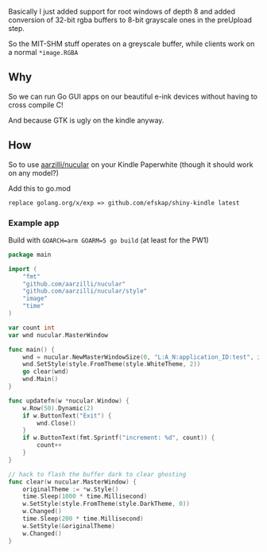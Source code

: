 Basically I just added support for root windows of depth 8 and added conversion of 32-bit rgba buffers to 8-bit grayscale ones in the preUpload step.

So the MIT-SHM stuff operates on a greyscale buffer, while clients work on a normal `*image.RGBA`

## Why

So we can run Go GUI apps on our beautiful e-ink devices without having to cross compile C!

And because GTK is ugly on the kindle anyway.

## How

So to use [aarzilli/nucular](https://github.com/aarzilli/nucular) on your Kindle Paperwhite (though it should work on any model?)

Add this to go.mod
```gomod
replace golang.org/x/exp => github.com/efskap/shiny-kindle latest
```

### Example app

Build with `GOARCH=arm GOARM=5 go build` (at least for the PW1)

```go
package main

import (
	"fmt"
	"github.com/aarzilli/nucular"
	"github.com/aarzilli/nucular/style"
	"image"
	"time"
)

var count int
var wnd nucular.MasterWindow

func main() {
	wnd = nucular.NewMasterWindowSize(0, "L:A_N:application_ID:test", image.Pt(768, 1024-24), updatefn)
	wnd.SetStyle(style.FromTheme(style.WhiteTheme, 2))
	go clear(wnd)
	wnd.Main()
}

func updatefn(w *nucular.Window) {
	w.Row(50).Dynamic(2)
	if w.ButtonText("Exit") {
		wnd.Close()
	}
	if w.ButtonText(fmt.Sprintf("increment: %d", count)) {
		count++
	}
}

// hack to flash the buffer dark to clear ghosting
func clear(w nucular.MasterWindow) {
	originalTheme := *w.Style()
	time.Sleep(1000 * time.Millisecond)
	w.SetStyle(style.FromTheme(style.DarkTheme, 0))
	w.Changed()
	time.Sleep(200 * time.Millisecond)
	w.SetStyle(&originalTheme)
	w.Changed()
}
```
